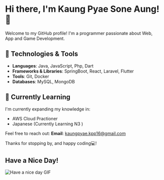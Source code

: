 # Hi there, I'm Kaung Pyae Sone Aung! 👋

Welcome to my GitHub profile! I'm a programmer passionate about Web, App and Game Development. 

## 🔧 Technologies & Tools
- **Languages**: Java, JavaScript, Php, Dart
- **Frameworks & Libraries**: SpringBoot, React, Laravel, Flutter
- **Tools**: Git, Docker
- **Databases**: MySQL, MongoDB

## 🌱 Currently Learning

I'm currently expanding my knowledge in:

- AWS Cloud Practioner
- Japanese (Currently Learning N3 )
 
Feel free to reach out:
**Email**: kaungpyae.kpp16@gmail.com

Thanks for stopping by, and happy coding💻!
## Have a Nice Day!
![Have a nice day GIF](https://media.tenor.com/2W8r1-hpPAoAAAAC/great-day-dog.gif)
